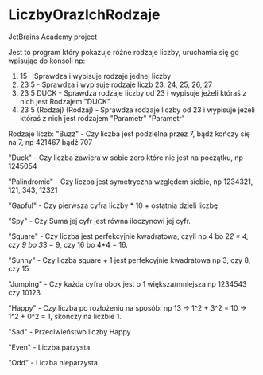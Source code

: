 # LiczbyOrazIchRodzaje
JetBrains Academy project

Jest to program który pokazuje różne rodzaje liczby, uruchamia się go wpisując do konsoli np: 
1) 15 - Sprawdza i wypisuje rodzaje jednej liczby
2) 23 5 - Sprawdza i wypisuje rodzaje liczb 23, 24, 25, 26, 27
3) 23 5 DUCK - Sprawdza rodzaje liczby od 23 i wypisuje jeżeli któraś z nich jest Rodzajem "DUCK"
4) 23 5 (Rodzaj) (Rodzaj) - Sprawdza rodzaje liczby od 23 i wypisuje jeżeli któraś z nich jest rodzajem "Parametr" "Parametr"

Rodzaje liczb:
"Buzz" - Czy liczba jest podzielna przez 7, bądź kończy się na 7, np 421467 bądź 707

"Duck" - Czy liczba zawiera w sobie zero które nie jest na początku, np 1245054

"Palindromic" - Czy liczba jest symetryczna względem siebie, np 1234321, 121, 343, 12321

"Gapful" - Czy pierwsza cyfra liczby * 10 + ostatnia dzieli liczbę

"Spy" - Czy Suma jej cyfr jest równa iloczynowi jej cyfr.

"Square" - Czy liczba jest perfekcyjnie kwadratowa, czyli np 4 bo 2*2 = 4, czy 9 bo 3*3 = 9, czy 16 bo 4*4 = 16.

"Sunny" - Czy liczba square + 1 jest perfekcyjnie kwadratowa np 3, czy 8, czy 15

"Jumping" - Czy każda cyfra obok jest o 1 większa/mniejsza np 1234543 czy 10123 

"Happy" - Czy liczba po rozłożeniu na sposób: np 13 -> 1^2 + 3^2 = 10 -> 1^2 + 0^2 = 1, skończy na liczbie 1.

"Sad" - Przeciwieństwo liczby Happy

"Even" - Liczba parzysta

"Odd" - Liczba nieparzysta
